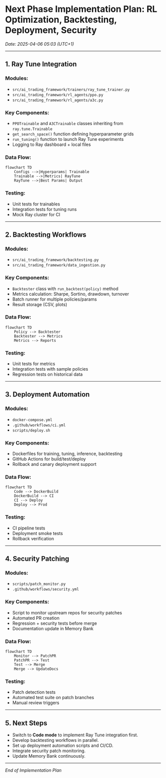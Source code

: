 # Next Phase Implementation Plan: RL Optimization, Backtesting, Deployment, Security

*Date: 2025-04-06 05:03 (UTC+1)*

---

## 1. Ray Tune Integration

### Modules:
- `src/ai_trading_framework/trainers/ray_tune_trainer.py`
- `src/ai_trading_framework/rl_agents/ppo.py`
- `src/ai_trading_framework/rl_agents/a3c.py`

### Key Components:
- `PPOTrainable` and `A3CTrainable` classes inheriting from `ray.tune.Trainable`
- `get_search_space()` function defining hyperparameter grids
- `run_tuning()` function to launch Ray Tune experiments
- Logging to Ray dashboard + local files

### Data Flow:
```mermaid
flowchart TD
    Configs -->|Hyperparams| Trainable
    Trainable -->|Metrics| RayTune
    RayTune -->|Best Params| Output
```

### Testing:
- Unit tests for trainables
- Integration tests for tuning runs
- Mock Ray cluster for CI

---

## 2. Backtesting Workflows

### Modules:
- `src/ai_trading_framework/backtesting.py`
- `src/ai_trading_framework/data_ingestion.py`

### Key Components:
- `Backtester` class with `run_backtest(policy)` method
- Metrics calculation: Sharpe, Sortino, drawdown, turnover
- Batch runner for multiple policies/params
- Result storage (CSV, plots)

### Data Flow:
```mermaid
flowchart TD
    Policy --> Backtester
    Backtester --> Metrics
    Metrics --> Reports
```

### Testing:
- Unit tests for metrics
- Integration tests with sample policies
- Regression tests on historical data

---

## 3. Deployment Automation

### Modules:
- `docker-compose.yml`
- `.github/workflows/ci.yml`
- `scripts/deploy.sh`

### Key Components:
- Dockerfiles for training, tuning, inference, backtesting
- GitHub Actions for build/test/deploy
- Rollback and canary deployment support

### Data Flow:
```mermaid
flowchart TD
    Code --> DockerBuild
    DockerBuild --> CI
    CI --> Deploy
    Deploy --> Prod
```

### Testing:
- CI pipeline tests
- Deployment smoke tests
- Rollback verification

---

## 4. Security Patching

### Modules:
- `scripts/patch_monitor.py`
- `.github/workflows/security.yml`

### Key Components:
- Script to monitor upstream repos for security patches
- Automated PR creation
- Regression + security tests before merge
- Documentation update in Memory Bank

### Data Flow:
```mermaid
flowchart TD
    Monitor --> PatchPR
    PatchPR --> Test
    Test --> Merge
    Merge --> UpdateDocs
```

### Testing:
- Patch detection tests
- Automated test suite on patch branches
- Manual review triggers

---

## 5. Next Steps

- Switch to **Code mode** to implement Ray Tune integration first.
- Develop backtesting workflows in parallel.
- Set up deployment automation scripts and CI/CD.
- Integrate security patch monitoring.
- Update Memory Bank continuously.

---

*End of Implementation Plan*